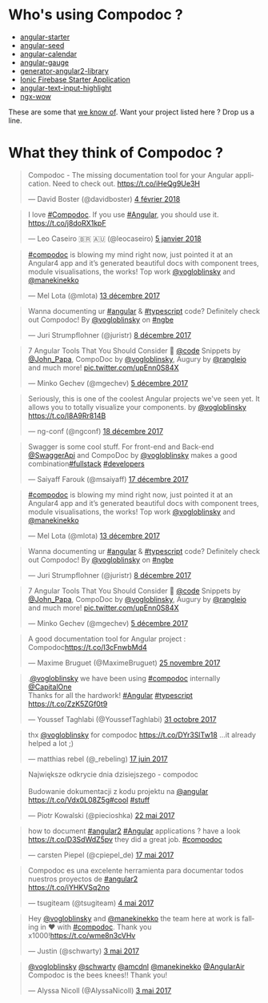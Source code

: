 # Who's using Compodoc ?

- [angular-starter](https://github.com/AngularClass/angular-starter)
- [angular-seed](https://github.com/mgechev/angular-seed)
- [angular-calendar](https://github.com/mattlewis92/angular-calendar)
- [angular-gauge](https://github.com/mattlewis92/angular-gauge)
- [generator-angular2-library](https://github.com/jvandemo/generator-angular2-library)
- [Ionic Firebase Starter Application](https://docs.firetask.io/)
- [angular-text-input-highlight](https://github.com/mattlewis92/angular-text-input-highlight)
- [ngx-wow](https://tinesoft.github.io/ngx-wow/home)

These are some that [we know of](https://github.com/search?q=compodoc+filename%3Apackage.json+-user%3Acompodoc&ref=searchresults&type=Code&utf8=%E2%9C%93). Want your project listed here ? Drop us a line.

# What they think of Compodoc ?

<blockquote class="twitter-tweet" data-lang="fr"><p lang="en" dir="ltr">Compodoc - The missing documentation tool for your Angular application. Need to check out. <a href="https://t.co/iHeQg9Ue3H">https://t.co/iHeQg9Ue3H</a></p>&mdash; David Boster (@davidboster) <a href="https://twitter.com/davidboster/status/960279567121383424?ref_src=twsrc%5Etfw">4 février 2018</a></blockquote>
<script async src="https://platform.twitter.com/widgets.js" charset="utf-8"></script>

<blockquote class="twitter-tweet" data-lang="fr"><p lang="en" dir="ltr">I love <a href="https://twitter.com/hashtag/Compodoc?src=hash&amp;ref_src=twsrc%5Etfw">#Compodoc</a>. If you use <a href="https://twitter.com/hashtag/Angular?src=hash&amp;ref_src=twsrc%5Etfw">#Angular</a>, you should use it. <a href="https://t.co/j8doRX1kpF">https://t.co/j8doRX1kpF</a></p>&mdash; Leo Caseiro 🇧🇷 🇦🇺 (@leocaseiro) <a href="https://twitter.com/leocaseiro/status/949076815930277888?ref_src=twsrc%5Etfw">5 janvier 2018</a></blockquote>
<script async src="https://platform.twitter.com/widgets.js" charset="utf-8"></script>

<blockquote class="twitter-tweet" data-lang="fr"><p lang="en" dir="ltr"><a href="https://twitter.com/hashtag/compodoc?src=hash&amp;ref_src=twsrc%5Etfw">#compodoc</a> is blowing my mind right now, just pointed it at an Angular4 app and it’s generated beautiful docs with component trees, module visualisations, the works! Top work <a href="https://twitter.com/vogloblinsky?ref_src=twsrc%5Etfw">@vogloblinsky</a> and <a href="https://twitter.com/manekinekko?ref_src=twsrc%5Etfw">@manekinekko</a></p>&mdash; Mel Lota (@mlota) <a href="https://twitter.com/mlota/status/940872310634024961?ref_src=twsrc%5Etfw">13 décembre 2017</a></blockquote>
<script async src="https://platform.twitter.com/widgets.js" charset="utf-8"></script>

<blockquote class="twitter-tweet" data-lang="fr"><p lang="en" dir="ltr">Wanna documenting ur <a href="https://twitter.com/hashtag/angular?src=hash&amp;ref_src=twsrc%5Etfw">#angular</a> &amp; <a href="https://twitter.com/hashtag/typescript?src=hash&amp;ref_src=twsrc%5Etfw">#typescript</a> code? Definitely check out Compodoc! By <a href="https://twitter.com/vogloblinsky?ref_src=twsrc%5Etfw">@vogloblinsky</a> on <a href="https://twitter.com/hashtag/ngbe?src=hash&amp;ref_src=twsrc%5Etfw">#ngbe</a></p>&mdash; Juri Strumpflohner (@juristr) <a href="https://twitter.com/juristr/status/939083244561227777?ref_src=twsrc%5Etfw">8 décembre 2017</a></blockquote>
<script async src="https://platform.twitter.com/widgets.js" charset="utf-8"></script>

<blockquote class="twitter-tweet" data-lang="fr"><p lang="en" dir="ltr">7 Angular Tools That You Should Consider 🔨 <a href="https://twitter.com/code?ref_src=twsrc%5Etfw">@code</a> Snippets by <a href="https://twitter.com/John_Papa?ref_src=twsrc%5Etfw">@John_Papa</a>, CompoDoc by <a href="https://twitter.com/vogloblinsky?ref_src=twsrc%5Etfw">@vogloblinsky</a>, Augury by <a href="https://twitter.com/rangleio?ref_src=twsrc%5Etfw">@rangleio</a> and much more! <a href="https://t.co/upEnn0S84X">pic.twitter.com/upEnn0S84X</a></p>&mdash; Minko Gechev (@mgechev) <a href="https://twitter.com/mgechev/status/937984909003563008?ref_src=twsrc%5Etfw">5 décembre 2017</a></blockquote>
<script async src="https://platform.twitter.com/widgets.js" charset="utf-8"></script>

<blockquote class="twitter-tweet" data-lang="fr"><p lang="en" dir="ltr">Seriously, this is one of the coolest Angular projects we&#39;ve seen yet. It allows you to totally visualize your components. by <a href="https://twitter.com/vogloblinsky?ref_src=twsrc%5Etfw">@vogloblinsky</a> <a href="https://t.co/l8A9Rr814B">https://t.co/l8A9Rr814B</a></p>&mdash; ng-conf (@ngconf) <a href="https://twitter.com/ngconf/status/942878648775905286?ref_src=twsrc%5Etfw">18 décembre 2017</a></blockquote>
<script async src="https://platform.twitter.com/widgets.js" charset="utf-8"></script>

<blockquote class="twitter-tweet" data-lang="fr"><p lang="en" dir="ltr">Swagger is some cool stuff. For front-end and Back-end <a href="https://twitter.com/SwaggerApi?ref_src=twsrc%5Etfw">@SwaggerApi</a> and CompoDoc by <a href="https://twitter.com/vogloblinsky?ref_src=twsrc%5Etfw">@vogloblinsky</a> makes a good combination<a href="https://twitter.com/hashtag/fullstack?src=hash&amp;ref_src=twsrc%5Etfw">#fullstack</a> <a href="https://twitter.com/hashtag/developers?src=hash&amp;ref_src=twsrc%5Etfw">#developers</a></p>&mdash; Saiyaff Farouk (@msaiyaff) <a href="https://twitter.com/msaiyaff/status/942391805340876806?ref_src=twsrc%5Etfw">17 décembre 2017</a></blockquote>
<script async src="https://platform.twitter.com/widgets.js" charset="utf-8"></script>

<blockquote class="twitter-tweet" data-lang="fr"><p lang="en" dir="ltr"><a href="https://twitter.com/hashtag/compodoc?src=hash&amp;ref_src=twsrc%5Etfw">#compodoc</a> is blowing my mind right now, just pointed it at an Angular4 app and it’s generated beautiful docs with component trees, module visualisations, the works! Top work <a href="https://twitter.com/vogloblinsky?ref_src=twsrc%5Etfw">@vogloblinsky</a> and <a href="https://twitter.com/manekinekko?ref_src=twsrc%5Etfw">@manekinekko</a></p>&mdash; Mel Lota (@mlota) <a href="https://twitter.com/mlota/status/940872310634024961?ref_src=twsrc%5Etfw">13 décembre 2017</a></blockquote>
<script async src="https://platform.twitter.com/widgets.js" charset="utf-8"></script>

<blockquote class="twitter-tweet" data-lang="fr"><p lang="en" dir="ltr">Wanna documenting ur <a href="https://twitter.com/hashtag/angular?src=hash&amp;ref_src=twsrc%5Etfw">#angular</a> &amp; <a href="https://twitter.com/hashtag/typescript?src=hash&amp;ref_src=twsrc%5Etfw">#typescript</a> code? Definitely check out Compodoc! By <a href="https://twitter.com/vogloblinsky?ref_src=twsrc%5Etfw">@vogloblinsky</a> on <a href="https://twitter.com/hashtag/ngbe?src=hash&amp;ref_src=twsrc%5Etfw">#ngbe</a></p>&mdash; Juri Strumpflohner (@juristr) <a href="https://twitter.com/juristr/status/939083244561227777?ref_src=twsrc%5Etfw">8 décembre 2017</a></blockquote>
<script async src="https://platform.twitter.com/widgets.js" charset="utf-8"></script>

<blockquote class="twitter-tweet" data-lang="fr"><p lang="en" dir="ltr">7 Angular Tools That You Should Consider 🔨 <a href="https://twitter.com/code?ref_src=twsrc%5Etfw">@code</a> Snippets by <a href="https://twitter.com/John_Papa?ref_src=twsrc%5Etfw">@John_Papa</a>, CompoDoc by <a href="https://twitter.com/vogloblinsky?ref_src=twsrc%5Etfw">@vogloblinsky</a>, Augury by <a href="https://twitter.com/rangleio?ref_src=twsrc%5Etfw">@rangleio</a> and much more! <a href="https://t.co/upEnn0S84X">pic.twitter.com/upEnn0S84X</a></p>&mdash; Minko Gechev (@mgechev) <a href="https://twitter.com/mgechev/status/937984909003563008?ref_src=twsrc%5Etfw">5 décembre 2017</a></blockquote>
<script async src="https://platform.twitter.com/widgets.js" charset="utf-8"></script>

<blockquote class="twitter-tweet" data-lang="fr"><p lang="en" dir="ltr">A good documentation tool for Angular project : Compodoc<a href="https://t.co/I3cFnwbMd4">https://t.co/I3cFnwbMd4</a></p>&mdash; Maxime Bruguet (@MaximeBruguet) <a href="https://twitter.com/MaximeBruguet/status/934420899939409921?ref_src=twsrc%5Etfw">25 novembre 2017</a></blockquote>
<script async src="https://platform.twitter.com/widgets.js" charset="utf-8"></script>


<blockquote class="twitter-tweet" data-lang="fr"><p lang="en" dir="ltr">.<a href="https://twitter.com/vogloblinsky?ref_src=twsrc%5Etfw">@vogloblinsky</a> we have been using <a href="https://twitter.com/hashtag/compodoc?src=hash&amp;ref_src=twsrc%5Etfw">#compodoc</a> internally <a href="https://twitter.com/CapitalOne?ref_src=twsrc%5Etfw">@CapitalOne</a><br>Thanks for all the hardwork! <a href="https://twitter.com/hashtag/Angular?src=hash&amp;ref_src=twsrc%5Etfw">#Angular</a> <a href="https://twitter.com/hashtag/typescript?src=hash&amp;ref_src=twsrc%5Etfw">#typescript</a> <a href="https://t.co/ZzK5ZGf0t9">https://t.co/ZzK5ZGf0t9</a></p>&mdash; Youssef Taghlabi (@YoussefTaghlabi) <a href="https://twitter.com/YoussefTaghlabi/status/925174109960630274?ref_src=twsrc%5Etfw">31 octobre 2017</a></blockquote>
<script async src="https://platform.twitter.com/widgets.js" charset="utf-8"></script>

<blockquote class="twitter-tweet" data-lang="fr"><p lang="en" dir="ltr">thx <a href="https://twitter.com/vogloblinsky">@vogloblinsky</a> for compodoc  <a href="https://t.co/DYr3SlTw18">https://t.co/DYr3SlTw18</a> ...it already helped a lot ;)</p>&mdash; matthias rebel (@_rebeling) <a href="https://twitter.com/_rebeling/status/875867727533146112">17 juin 2017</a></blockquote>

<blockquote class="twitter-tweet" data-lang="fr"><p lang="pl" dir="ltr">Największe odkrycie dnia dzisiejszego - compodoc<br><br>Budowanie dokumentacji z kodu projektu na <a href="https://twitter.com/angular">@angular</a> <a href="https://t.co/Vdx0L08Z5g">https://t.co/Vdx0L08Z5g</a><a href="https://twitter.com/hashtag/cool?src=hash">#cool</a> <a href="https://twitter.com/hashtag/stuff?src=hash">#stuff</a></p>&mdash; Piotr Kowalski (@piecioshka) <a href="https://twitter.com/piecioshka/status/866716119071174658">22 mai 2017</a></blockquote>

<blockquote class="twitter-tweet" data-lang="fr"><p lang="en" dir="ltr">how to document <a href="https://twitter.com/hashtag/angular2?src=hash">#angular2</a> <a href="https://twitter.com/hashtag/Angular?src=hash">#Angular</a> applications ? have a look <a href="https://t.co/D3SdWdZ5pv">https://t.co/D3SdWdZ5pv</a> they did a great job. <a href="https://twitter.com/hashtag/compodoc?src=hash">#compodoc</a></p>&mdash; carsten Piepel (@cpiepel_de) <a href="https://twitter.com/cpiepel_de/status/864849612682792961">17 mai 2017</a></blockquote>

<blockquote class="twitter-tweet" data-lang="fr"><p lang="es" dir="ltr">Compodoc es una excelente herramienta para documentar todos nuestros proyectos de <a href="https://twitter.com/hashtag/angular2?src=hash">#angular2</a><br> <a href="https://t.co/iYHKVSq2no">https://t.co/iYHKVSq2no</a></p>&mdash; tsugiteam (@tsugiteam) <a href="https://twitter.com/tsugiteam/status/860197444629524483">4 mai 2017</a></blockquote>

<blockquote class="twitter-tweet" data-lang="fr"><p lang="en" dir="ltr">Hey <a href="https://twitter.com/vogloblinsky">@vogloblinsky</a> and <a href="https://twitter.com/manekinekko">@manekinekko</a> the team here at work is falling in ❤️ with <a href="https://twitter.com/hashtag/compodoc?src=hash">#compodoc</a>. Thank you x1000!<a href="https://t.co/wme8n3cVHv">https://t.co/wme8n3cVHv</a></p>&mdash; Justin (@schwarty) <a href="https://twitter.com/schwarty/status/859814974578868224">3 mai 2017</a></blockquote>

<blockquote class="twitter-tweet" data-conversation="none" data-lang="fr"><p lang="en" dir="ltr"><a href="https://twitter.com/vogloblinsky">@vogloblinsky</a> <a href="https://twitter.com/schwarty">@schwarty</a> <a href="https://twitter.com/amcdnl">@amcdnl</a> <a href="https://twitter.com/manekinekko">@manekinekko</a> <a href="https://twitter.com/AngularAir">@AngularAir</a> Compodoc is the bees knees!! Thank you!</p>&mdash; Alyssa Nicoll (@AlyssaNicoll) <a href="https://twitter.com/AlyssaNicoll/status/859596472500801538">3 mai 2017</a></blockquote>
